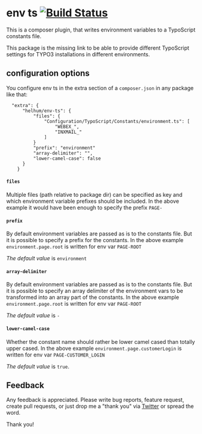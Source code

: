 # env ts [![Build Status](https://travis-ci.org/helhum/env-ts.svg?branch=master)](https://travis-ci.org/helhum/env-ts)

This is a composer plugin, that writes environment
variables to a TypoScript constants file.

This package is the missing link to be able to provide different TypoScript settings
for TYPO3 installations in different environments.

## configuration options

You configure env ts in the extra section of a `composer.json` in any package like that:

```
  "extra": {
      "helhum/env-ts": {
          "files": {
              "Configuration/TypoScript/Constants/environment.ts": [
                  "WEBEX_",
                  "INXMAIL_"
              ]
          }
          "prefix": "environment"
          "array-delimiter": "",
          "lower-camel-case": false
      }
    }
```

#### `files`
Multiple files (path relative to package dir) can be specified as key and which environment variable prefixes should be included.
In the above example it would have been enough to specify the prefix `PAGE-`

#### `prefix`
By default environment variables are passed as is to the constants file.
But it is possible to specify a prefix for the constants.
In the above example `environment.page.root` is written for env var `PAGE-ROOT`

*The default value* is `environment`

#### `array-delimiter`
By default environment variables are passed as is to the constants file.
But it is possible to specify an array delimiter of the environment vars to be transformed into an
array part of the constants. In the above example `environment.page.root` is written for env var `PAGE-ROOT`

*The default value* is `-`

#### `lower-camel-case`
Whether the constant name should rather be lower camel cased than totally upper cased.
In the above example `environment.page.customerLogin` is written for env var `PAGE-CUSTOMER_LOGIN`

*The default value* is `true`.

## Feedback

Any feedback is appreciated. Please write bug reports, feature request, create pull requests, or just drop me a "thank you" via [Twitter](https://twitter.com/helhum) or spread the word.

Thank you!
